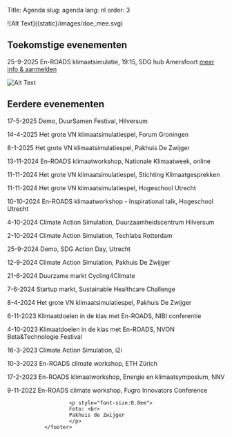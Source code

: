 Title: Agenda
slug: agenda
lang: nl
order: 3


<side-block>
  <side-content>
    ![Alt Text]({static}/images/doe_mee.svg)
  </side-content>
</side-block>

## Toekomstige evenementen

25-9-2025 En-ROADS klimaatsimulatie, 19:15, SDG hub Amersfoort [meer info & aanmelden](https://klimaatweek.nl/agenda/5c409858-126c-4439-a413-7dc0c112ea74)

 ![Alt Text]({static}/images/PDZ_presentation_2.jpg)

## Eerdere evenementen
17-5-2025 Demo, DuurSamen Festival, Hilversum

14-4-2025 Het grote VN klimaatsimulatiespel, Forum Groningen

8-1-2025 Het grote VN klimaatsimulatiespel, Pakhuis De Zwijger

13-11-2024 En-ROADS klimaatworkshop, Nationale Klimaatweek, online

11-11-2024 Het grote VN klimaatsimulatiespel, Stichting Klimaatgesprekken

11-11-2024 Het grote VN klimaatsimulatiespel, Hogeschool Utrecht

10-10-2024 En-ROADS klimaatworkshop - Inspirational talk, Hogeschool Utrecht

4-10-2024 Climate Action Simulation, Duurzaamheidscentrum Hilversum

2-10-2024 Climate Action Simulation, Techlabs Rotterdam

25-9-2024 Demo, SDG Action Day, Utrecht

12-9-2024 Climate Action Simulation, Pakhuis De Zwijger

21-6-2024 Duurzame markt Cycling4Climate

7-6-2024 Startup markt, Sustainable Healthcare Challenge

8-4-2024 Het grote VN klimaatsimulatiespel, Pakhuis De Zwijger

6-11-2023 Klimaatdoelen in de klas met En-ROADS, NIBI conferentie

4-10-2023 Klimaatdoelen in de klas met En-ROADS, NVON Beta&Technologie Festival

16-3-2023 Climate Action Simulation, i2i

10-3-2023 En-ROADS climate workshop, ETH Zürich

17-2-2023 En-ROADS klimaatworkshop, Energie en klimaatsymposium, NNV

9-11-2022 En-ROADS climate workshop, Fugro Innovators Conference

 <footer id="contentinfo" class="body">


                        <p style="font-size:0.8em">
                        Foto: <br>
                        Pakhuis de Zwijger
                        </p>
                </footer>
